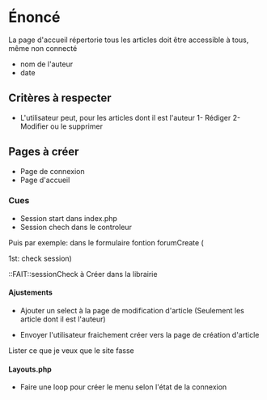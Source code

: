 # Énoncé

La page d'accueil répertorie tous les articles doit être accessible à tous, même non connecté

- nom de l'auteur
- date

## Critères à respecter

- L'utilisateur peut, pour les articles dont il est l'auteur
  1- Rédiger
  2- Modifier ou le supprimer

## Pages à créer

- Page de connexion
- Page d'accueil

### Cues

- Session start dans index.php
- Session chech dans le controleur

Puis par exemple: dans le formulaire fontion forumCreate (

1st: check session)

::FAIT::sessionCheck à Créer dans la librairie

#### Ajustements

- Ajouter un select à la page de modification d'article (Seulement les article dont il est l'auteur)

- Envoyer l'utilisateur fraichement créer vers la page de création d'article

Lister ce que je veux que le site fasse

#### Layouts.php

- Faire une loop pour créer le menu selon l'état de la connexion
